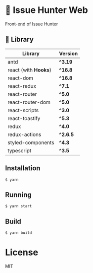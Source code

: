 # 🔫 Issue Hunter Web

Front-end of Issue Hunter

## 👀 Library
| Library                | Version    |
| ---------------------- | ---------- |
| antd                   | **^3.19**  |
| react (with **Hooks**) | **^16.8**  |
| react-dom              | **^16.8**  |
| react-redux            | **^7.1**   |
| react-router           | **^5.0**   |
| react-router-dom       | **^5.0**   |
| react-scripts          | **^3.0**   |
| react-toastify         | **^5.3**   |
| redux                  | **^4.0**   |
| redux-actions          | **^2.6.5** |
| styled-components      | **^4.3**   |
| typescript             | **^3.5**   |

## Installation

```
$ yarn
```

## Running

```
$ yarn start
```

## Build

```
$ yarn build
```

# License

MIT

